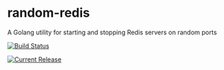 # random-redis

A Golang utility for starting and stopping Redis servers on random ports

[![Build Status](https://travis-ci.org/marksost/random-redis.svg?branch=master)](https://travis-ci.org/marksost/random-redis)

[![Current Release](https://img.shields.io/badge/release-1.0.0-1eb0fc.svg)](https://github.com/marksost/random-redis/releases/tag/1.0.0)
